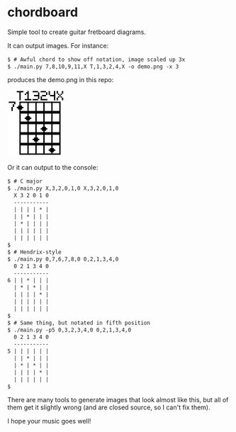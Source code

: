 # chordboard

Simple tool to create guitar fretboard diagrams.

It can output images.  For instance:

```
$ # Awful chord to show off notation, image scaled up 3x
$ ./main.py 7,8,10,9,11,X T,1,3,2,4,X -o demo.png -x 3
```

produces the demo.png in this repo:

![the above chord](demo.png "the above chord")

Or it can output to the console:

```
$ # C major
$ ./main.py X,3,2,0,1,0 X,3,2,0,1,0
  X 3 2 0 1 0
  -----------
  | | | | * |
  | | * | | |
  | * | | | |
  | | | | | |
  | | | | | |
$ 
$ # Hendrix-style
$ ./main.py 0,7,6,7,8,0 0,2,1,3,4,0
  0 2 1 3 4 0
  -----------
6 | | * | | |
  | * | * | |
  | | | | * |
  | | | | | |
  | | | | | |
$ 
$ # Same thing, but notated in fifth position
$ ./main.py -p5 0,3,2,3,4,0 0,2,1,3,4,0
  0 2 1 3 4 0
  -----------
5 | | | | | |
  | | * | | |
  | * | * | |
  | | | | * |
  | | | | | |
$ 
```

There are many tools to generate images that look almost like this, but all
of them get it slightly wrong (and are closed source, so I can't fix them).

I hope your music goes well!
